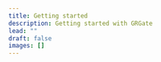```yaml
---
title: Getting started
description: Getting started with GRGate
lead: ""
draft: false
images: []
---
```

